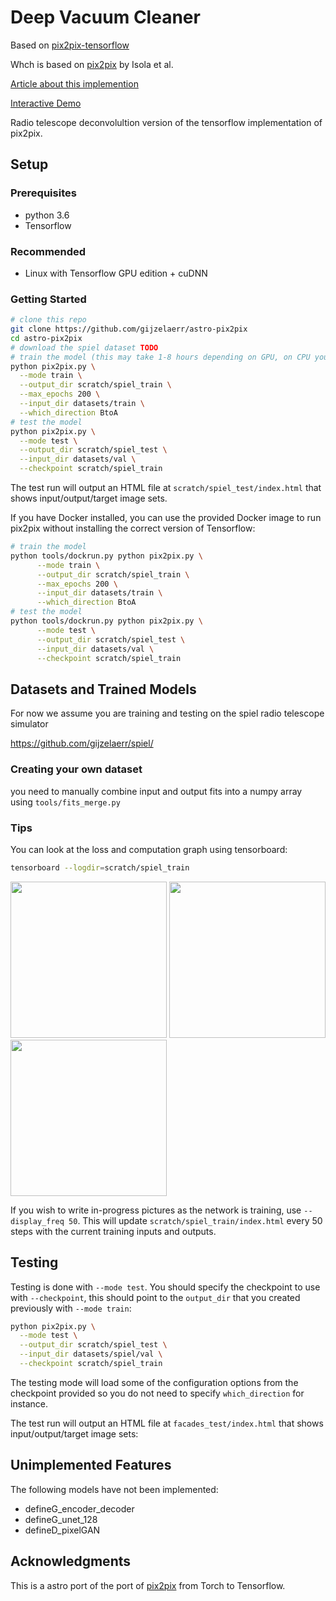 # Deep Vacuum Cleaner

Based on [pix2pix-tensorflow](https://github.com/affinelayer/pix2pix-tensorflow)

Whch is based on [pix2pix](https://phillipi.github.io/pix2pix/) by Isola et al.

[Article about this implemention](https://affinelayer.com/pix2pix/)

[Interactive Demo](https://affinelayer.com/pixsrv/)

Radio telescope deconvolultion version of the tensorflow implementation of pix2pix. 

## Setup

### Prerequisites
- python 3.6
- Tensorflow 

### Recommended
- Linux with Tensorflow GPU edition + cuDNN

### Getting Started

```sh
# clone this repo
git clone https://github.com/gijzelaerr/astro-pix2pix
cd astro-pix2pix
# download the spiel dataset TODO
# train the model (this may take 1-8 hours depending on GPU, on CPU you will be waiting for a bit)
python pix2pix.py \
  --mode train \
  --output_dir scratch/spiel_train \
  --max_epochs 200 \
  --input_dir datasets/train \
  --which_direction BtoA
# test the model
python pix2pix.py \
  --mode test \
  --output_dir scratch/spiel_test \
  --input_dir datasets/val \
  --checkpoint scratch/spiel_train
```

The test run will output an HTML file at `scratch/spiel_test/index.html` that shows input/output/target image sets.

If you have Docker installed, you can use the provided Docker image to run pix2pix without installing the correct version of Tensorflow:

```sh
# train the model
python tools/dockrun.py python pix2pix.py \
      --mode train \
      --output_dir scratch/spiel_train \
      --max_epochs 200 \
      --input_dir datasets/train \
      --which_direction BtoA
# test the model
python tools/dockrun.py python pix2pix.py \
      --mode test \
      --output_dir scratch/spiel_test \
      --input_dir datasets/val \
      --checkpoint scratch/spiel_train
```

## Datasets and Trained Models

For now we assume you are training and testing on the spiel radio telescope simulator

https://github.com/gijzelaerr/spiel/


### Creating your own dataset

you need to manually combine input and output fits into a numpy array using `tools/fits_merge.py`

### Tips

You can look at the loss and computation graph using tensorboard:
```sh
tensorboard --logdir=scratch/spiel_train
```

<img src="docs/tensorboard-scalar.png" width="250px"/> <img src="docs/tensorboard-image.png" width="250px"/> <img src="docs/tensorboard-graph.png" width="250px"/>

If you wish to write in-progress pictures as the network is training, use `--display_freq 50`.  This will update `scratch/spiel_train/index.html` every 50 steps with the current training inputs and outputs.

## Testing

Testing is done with `--mode test`.  You should specify the checkpoint to use with `--checkpoint`, this should point to the `output_dir` that you created previously with `--mode train`:

```sh
python pix2pix.py \
  --mode test \
  --output_dir scratch/spiel_test \
  --input_dir datasets/spiel/val \
  --checkpoint scratch/spiel_train
```

The testing mode will load some of the configuration options from the checkpoint provided so you do not need to specify `which_direction` for instance.

The test run will output an HTML file at `facades_test/index.html` that shows input/output/target image sets:


## Unimplemented Features

The following models have not been implemented:
- defineG_encoder_decoder
- defineG_unet_128
- defineD_pixelGAN


## Acknowledgments
This is a astro port of the port of [pix2pix](https://github.com/phillipi/pix2pix) from Torch to Tensorflow.  
